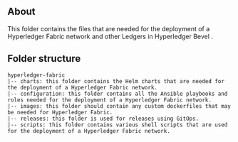 [//]: # (##############################################################################################)
[//]: # (Copyright Accenture. All Rights Reserved.)
[//]: # (SPDX-License-Identifier: Apache-2.0)
[//]: # (##############################################################################################)

## About
This folder contains the files that are needed for the deployment of a Hyperledger Fabric network and other Ledgers in Hyperledger Bevel . 

## Folder structure
```
hyperledger-fabric
|-- charts: this folder contains the Helm charts that are needed for the deployment of a Hyperledger Fabric network.
|-- configuration: this folder contains all the Ansible playbooks and roles needed for the deployment of a Hyperledger Fabric network.
|-- images: this folder should contain any custom dockerfiles that may be needed for Hyperledger Fabric.
|-- releases: this folder is used for releases using GitOps.
|-- scripts: this folder contains various shell scripts that are used for the deployment of a Hyperledger Fabric network.
```
